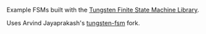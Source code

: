 Example FSMs built with the [Tungsten Finite State Machine Library](http://sourceforge.net/apps/mediawiki/tungsten/index.php?title=Introduction_to_Tungsten_Finite_State_Machine_Library).

Uses Arvind Jayaprakash's [tungsten-fsm](https://github.com/anomalizer/tungsten-fsm) fork.

